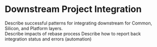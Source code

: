 # Downstream Project Integration

Describe successful patterns for integrating downstream for Common, Silicon, and Platform layers.  
Describe impacts of rebase process
Describe how to report back integration status and errors (automation)